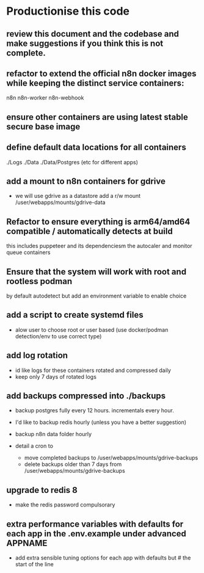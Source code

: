 # Productionise this code

## review this document and the codebase and make suggestions if you think this is not complete.

## refactor to extend the official n8n docker images while keeping the distinct service containers:
n8n
n8n-worker
n8n-webhook

## ensure other containers are using latest stable secure base image

## define default data locations for all containers
./Logs
./Data
./Data/Postgres (etc for different apps)

## add a mount to n8n containers for gdrive
  - we will use gdrive as a datastore add a r/w mount
    /user/webapps/mounts/gdrive-data




## Refactor to ensure everything is arm64/amd64 compatible / automatically detects at build

this includes puppeteer and its dependenciesm the autocaler and monitor queue containers

## Ensure that the system will work with root and rootless podman
by default autodetect but add an environment variable to enable choice

## add a script to create systemd files 
 - alow user to choose root or user based (use docker/podman detection/env to use correct type)

## add log rotation

  - id like logs for these containers rotated and compressed daily
  - keep only 7 days of rotated logs

## add backups compressed into  ./backups

 - backup postgres fully every 12 hours. incrementals every hour.

 - I'd like to backup redis hourly (unless you have a better suggestion)

 - backup n8n data folder hourly

 - detail a cron to

   - move completed backups to /user/webapps/mounts/gdrive-backups
   - delete backups older than 7 days from /user/webapps/mounts/gdrive-backups

## upgrade to redis 8
  - make the redis password compulsorary

  

## extra performance variables with defaults for each app in the .env.example under advanced APPNAME
  - add extra sensible tuning options for each app with defaults but # the start of the line